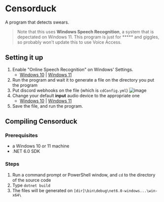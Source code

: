 # Censorduck
A program that detects swears.
> Note that this uses **Windows Speech Recognition**, a system that is depectated on Windows 11.
> This program is just for ***** and giggles, so probably won't update this to use Voice Access.

## Setting it up
1. Enable "Online Speech Recognition" on Windows' Settings.
   - [Windows 10](https://www.tenforums.com/tutorials/118136-enable-disable-online-speech-recognition-windows-10-a.html) | [Windows 11](https://www.elevenforum.com/t/enable-or-disable-online-speech-recognition-in-windows-11.7552/)
2. Run the program and wait it to generate a file on the directory you put the program
3. Put discord webhooks on the file (which is `cdConfig.yml`)
   ![image](https://github.com/jbcarreon123/Censorduck/assets/86447165/5719a4c8-5f89-40cd-a599-dd122cd0a4e6)
4. Change your default **input** audio device to the appropriate one
   - [Windows 10](https://www.tenforums.com/tutorials/111310-change-default-sound-input-device-windows-10-a.html) | [Windows 11](https://www.elevenforum.com/t/change-default-sound-input-device-in-windows-11.1864/)
6. Save the file, and run the program.

## Compiling Censorduck
### Prerequisites
- a Windows 10 or 11 machine
- .NET 6.0 SDK
### Steps
1. Run a command prompt or PowerShell window, and `cd` to the directory of the source code
2. Type `dotnet build`
3. The files will be generated on `[dir]\bin\debug\net6.0-windows...\win-x64\`

